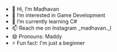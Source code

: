 - 👋 Hi, I’m Madhavan
- 👀 I’m interested in Game Development
- 🌱 I’m currently learning C#
- 📫 Reach me on Instagram _madhavan._l 
- 😄 Pronouns: Maddy
- ⚡ Fun fact: I'm just a beginner

<!---
MaDhavaN202/MaDhavaN202 is a ✨ special ✨ repository because its `README.md` (this file) appears on your GitHub profile.
You can click the Preview link to take a look at your changes.
--->
